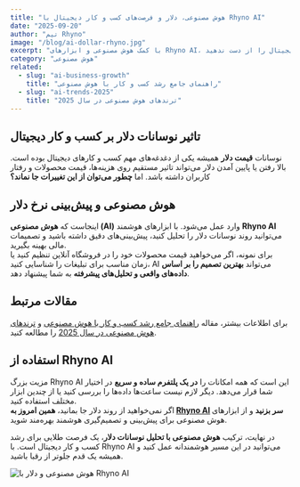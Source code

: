 ```yaml
---
title: "هوش مصنوعی، دلار و فرصت‌های کسب و کار دیجیتال با Rhyno AI"
date: "2025-09-20"
author: "تیم Rhyno"
image: "/blog/ai-dollar-rhyno.jpg"
excerpt: "با کمک هوش مصنوعی و ابزارهای Rhyno AI، نوسانات دلار را پیش‌بینی و فرصت‌های کسب و کار دیجیتال را از دست ندهید."
category: "هوش مصنوعی"
related:
  - slug: "ai-business-growth"
    title: "راهنمای جامع رشد کسب و کار با هوش مصنوعی"
  - slug: "ai-trends-2025"
    title: "ترندهای هوش مصنوعی در سال 2025"
---
```


## تاثیر نوسانات دلار بر کسب و کار دیجیتال

نوسانات **قیمت دلار** همیشه یکی از دغدغه‌های مهم کسب و کارهای دیجیتال بوده است. بالا رفتن یا پایین آمدن دلار می‌تواند تاثیر مستقیم روی هزینه‌ها، قیمت محصولات و رفتار کاربران داشته باشد. اما **چطور می‌توان از این تغییرات جا نماند؟**

## هوش مصنوعی و پیش‌بینی نرخ دلار

اینجاست که **هوش مصنوعی (AI)** وارد عمل می‌شود. با ابزارهای هوشمند **Rhyno AI** می‌توانید روند نوسانات دلار را تحلیل کنید، پیش‌بینی‌های دقیق داشته باشید و تصمیمات مالی بهینه بگیرید.  
برای نمونه، اگر می‌خواهید قیمت محصولات خود را در فروشگاه آنلاین تنظیم کنید یا زمان مناسب برای تبلیغات را شناسایی کنید، AI می‌تواند **بهترین تصمیم را بر اساس داده‌های واقعی و تحلیل‌های پیشرفته** به شما پیشنهاد دهد.

## مقالات مرتبط

برای اطلاعات بیشتر، مقاله [راهنمای جامع رشد کسب و کار با هوش مصنوعی](/blog/ai-business-growth) و [ترندهای هوش مصنوعی در سال 2025](/blog/ai-trends-2025) را مطالعه کنید.

## استفاده از Rhyno AI

مزیت بزرگ Rhyno AI این است که همه امکانات را **در یک پلتفرم ساده و سریع** در اختیار شما قرار می‌دهد. دیگر لازم نیست ساعت‌ها داده‌ها را بررسی کنید یا از چندین ابزار مختلف استفاده کنید.  
اگر نمی‌خواهید از روند دلار جا بمانید، **همین امروز به [Rhyno AI](https://rhynoai.ir) سر بزنید** و از ابزارهای هوش مصنوعی برای پیش‌بینی و تصمیم‌گیری هوشمند بهره‌مند شوید.

در نهایت، ترکیب **هوش مصنوعی با تحلیل نوسانات دلار**، یک فرصت طلایی برای رشد کسب و کار دیجیتال است. با Rhyno AI می‌توانید در این مسیر هوشمندانه عمل کنید و همیشه یک قدم جلوتر از رقبا باشید.

![هوش مصنوعی و دلار با Rhyno AI](/blog/ai-dollar-rhyno.jpg)
